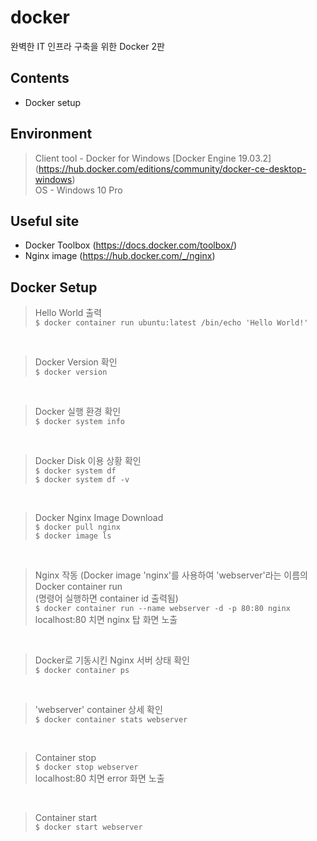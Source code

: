 # docker
완벽한 IT 인프라 구축을 위한 Docker 2판

## Contents
- Docker setup

## Environment
> Client tool - Docker for Windows [Docker Engine 19.03.2] (https://hub.docker.com/editions/community/docker-ce-desktop-windows)<br />
OS - Windows 10 Pro

## Useful site
- Docker Toolbox (https://docs.docker.com/toolbox/)
- Nginx image (https://hub.docker.com/_/nginx)

## Docker Setup
> Hello World 출력<br />
`$ docker container run ubuntu:latest /bin/echo 'Hello World!'`
<br />

> Docker Version 확인<br />
`$ docker version`
<br />

> Docker 실행 환경 확인<br />
`$ docker system info`
<br />

> Docker Disk 이용 상황 확인<br />
`$ docker system df`<br />
`$ docker system df -v`
<br />

> Docker Nginx Image Download<br />
`$ docker pull nginx`<br />
`$ docker image ls`
<br />

> Nginx 작동 (Docker image 'nginx'를 사용하여 'webserver'라는 이름의 Docker container run<br />
 (명령어 실행하면 container id 출력됨)<br />
`$ docker container run --name webserver -d -p 80:80 nginx`<br />
localhost:80 치면 nginx 탑 화면 노출
<br />

> Docker로 기동시킨 Nginx 서버 상태 확인<br />
`$ docker container ps`
<br />

> 'webserver' container 상세 확인<br />
`$ docker container stats webserver`
<br />

> Container stop<br />
`$ docker stop webserver`<br />
localhost:80 치면 error 화면 노출
<br />

> Container start<br />
`$ docker start webserver`
<br />

